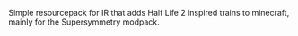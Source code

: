 Simple resourcepack for IR that adds Half Life 2 inspired trains to minecraft, mainly for the Supersymmetry modpack.
